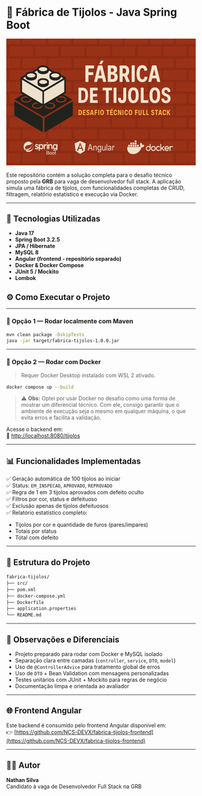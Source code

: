 # 🧱 Fábrica de Tijolos - Java Spring Boot

![Capa do Projeto](./cap.png)

Este repositório contém a solução completa para o desafio técnico proposto pela **GRB** para vaga de desenvolvedor full stack. A aplicação simula uma fábrica de tijolos, com funcionalidades completas de CRUD, filtragem, relatório estatístico e execução via Docker.

---

## 🚀 Tecnologias Utilizadas

- **Java 17**
- **Spring Boot 3.2.5**
- **JPA / Hibernate**
- **MySQL 8**
- **Angular (frontend - repositório separado)**
- **Docker & Docker Compose**
- **JUnit 5 / Mockito**
- **Lombok**

## ⚙️ Como Executar o Projeto

---
### 🔁 Opção 1 — Rodar localmente com Maven

```bash
mvn clean package -DskipTests
java -jar target/fabrica-tijolos-1.0.0.jar
```
---

### 🐳 Opção 2 — Rodar com Docker

> Requer Docker Desktop instalado com WSL 2 ativado.

```bash
docker compose up --build
```
> ⚠️ **Obs:** Optei por usar Docker no desafio como uma forma de mostrar um diferencial técnico. Com ele, consigo garantir que o ambiente de execução seja o mesmo em qualquer máquina, o que evita erros e facilita a validação.

Acesse o backend em:  
📍 [http://localhost:8080/tijolos](http://localhost:8080/tijolos)

---

## 📊 Funcionalidades Implementadas

✅ Geração automática de 100 tijolos ao iniciar  
✅ Status: `EM_INSPECAO`, `APROVADO`, `REPROVADO`  
✅ Regra de 1 em 3 tijolos aprovados com defeito oculto  
✅ Filtros por cor, status e defeituoso  
✅ Exclusão apenas de tijolos defeituosos  
✅ Relatório estatístico completo:
- Tijolos por cor e quantidade de furos (pares/ímpares)
- Totais por status
- Total com defeito

---

## 📁 Estrutura do Projeto

```bash
fabrica-tijolos/
├── src/
├── pom.xml
├── docker-compose.yml
├── Dockerfile
├── application.properties
└── README.md
```

---

## 📝 Observações e Diferenciais

- Projeto preparado para rodar com Docker e MySQL isolado  
- Separação clara entre camadas (`controller`, `service`, `DTO`, `model`)  
- Uso de `@ControllerAdvice` para tratamento global de erros  
- Uso de `DTO` + Bean Validation com mensagens personalizadas  
- Testes unitários com JUnit + Mockito para regras de negócio  
- Documentação limpa e orientada ao avaliador

---

## 🌐 Frontend Angular

Este backend é consumido pelo frontend Angular disponível em:  
👉 [https://github.com/NCS-DEVX/fabrica-tijolos-frontend](https://github.com/NCS-DEVX/fabrica-tijolos-frontend)

---

## 👨‍💻 Autor

**Nathan Silva**  
Candidato à vaga de Desenvolvedor Full Stack na GRB
